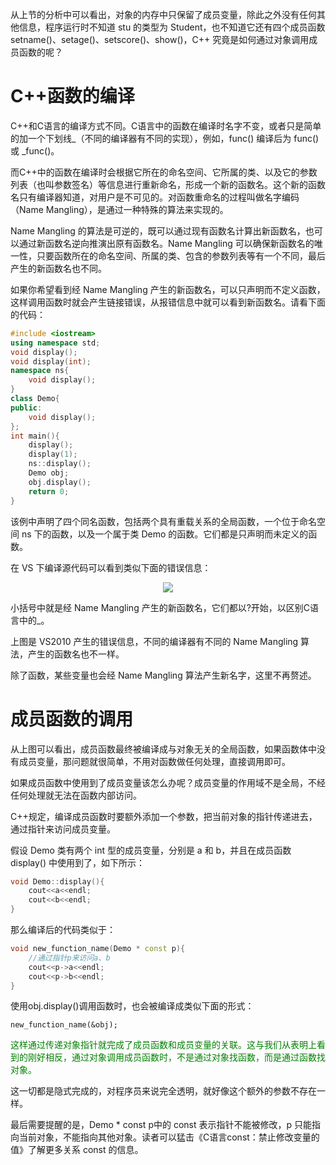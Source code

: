 从上节的分析中可以看出，对象的内存中只保留了成员变量，除此之外没有任何其他信息，程序运行时不知道 stu 的类型为 Student，也不知道它还有四个成员函数 setname()、setage()、setscore()、show()，C++ 究竟是如何通过对象调用成员函数的呢？

# C++函数的编译

C++和C语言的编译方式不同。C语言中的函数在编译时名字不变，或者只是简单的加一个下划线_（不同的编译器有不同的实现），例如，func() 编译后为 func() 或 _func()。

而C++中的函数在编译时会根据它所在的命名空间、它所属的类、以及它的参数列表（也叫参数签名）等信息进行重新命名，形成一个新的函数名。这个新的函数名只有编译器知道，对用户是不可见的。对函数重命名的过程叫做名字编码（Name Mangling），是通过一种特殊的算法来实现的。

Name Mangling 的算法是可逆的，既可以通过现有函数名计算出新函数名，也可以通过新函数名逆向推演出原有函数名。Name Mangling 可以确保新函数名的唯一性，只要函数所在的命名空间、所属的类、包含的参数列表等有一个不同，最后产生的新函数名也不同。

如果你希望看到经 Name Mangling 产生的新函数名，可以只声明而不定义函数，这样调用函数时就会产生链接错误，从报错信息中就可以看到新函数名。请看下面的代码：

```c++
#include <iostream>
using namespace std;
void display();
void display(int);
namespace ns{
    void display();
}
class Demo{
public:
    void display();
};
int main(){
    display();
    display(1);
    ns::display();
    Demo obj;
    obj.display();
    return 0;
}
```

该例中声明了四个同名函数，包括两个具有重载关系的全局函数，一个位于命名空间 ns 下的函数，以及一个属于类 Demo 的函数。它们都是只声明而未定义的函数。

在 VS 下编译源代码可以看到类似下面的错误信息：

<div align="center"><img src="https://img1.imgtp.com/2023/08/29/R1gcC847.png"></div>

小括号中就是经 Name Mangling 产生的新函数名，它们都以?开始，以区别C语言中的_。

上图是 VS2010 产生的错误信息，不同的编译器有不同的 Name Mangling 算法，产生的函数名也不一样。

除了函数，某些变量也会经 Name Mangling 算法产生新名字，这里不再赘述。

# 成员函数的调用

从上图可以看出，成员函数最终被编译成与对象无关的全局函数，如果函数体中没有成员变量，那问题就很简单，不用对函数做任何处理，直接调用即可。

如果成员函数中使用到了成员变量该怎么办呢？成员变量的作用域不是全局，不经任何处理就无法在函数内部访问。

C++规定，编译成员函数时要额外添加一个参数，把当前对象的指针传递进去，通过指针来访问成员变量。

假设 Demo 类有两个 int 型的成员变量，分别是 a 和 b，并且在成员函数 display() 中使用到了，如下所示：

```c++
void Demo::display(){
    cout<<a<<endl;
    cout<<b<<endl;
}
```

那么编译后的代码类似于：

```c++
void new_function_name(Demo * const p){
    //通过指针p来访问a、b
    cout<<p->a<<endl;
    cout<<p->b<<endl;
}
```

使用obj.display()调用函数时，也会被编译成类似下面的形式：

    new_function_name(&obj);

<font color="green">这样通过传递对象指针就完成了成员函数和成员变量的关联。这与我们从表明上看到的刚好相反，通过对象调用成员函数时，不是通过对象找函数，而是通过函数找对象。</font>

这一切都是隐式完成的，对程序员来说完全透明，就好像这个额外的参数不存在一样。

最后需要提醒的是，Demo * const p中的 const 表示指针不能被修改，p 只能指向当前对象，不能指向其他对象。读者可以猛击《C语言const：禁止修改变量的值》了解更多关系 const 的信息。